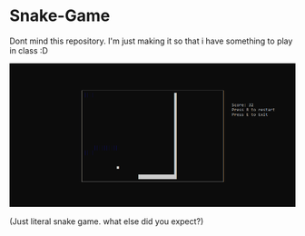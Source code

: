 # Snake-Game
Dont mind this repository. I'm just making it so that i have something to play in class :D

<img src="Image/Screenshot 2022-12-14 020500.png">

(Just literal snake game. what else did you expect?)
